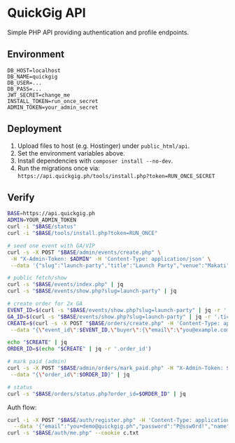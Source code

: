 # QuickGig API

Simple PHP API providing authentication and profile endpoints.

## Environment

```
DB_HOST=localhost
DB_NAME=quickgig
DB_USER=...
DB_PASS=...
JWT_SECRET=change_me
INSTALL_TOKEN=run_once_secret
ADMIN_TOKEN=your_admin_secret
```

## Deployment

1. Upload files to host (e.g. Hostinger) under `public_html/api`.
2. Set the environment variables above.
3. Install dependencies with `composer install --no-dev`.
4. Run the migrations once via:
   `https://api.quickgig.ph/tools/install.php?token=RUN_ONCE_SECRET`

## Verify

```bash
BASE=https://api.quickgig.ph
ADMIN=YOUR_ADMIN_TOKEN
curl -i "$BASE/status"
curl -i "$BASE/tools/install.php?token=RUN_ONCE"

# seed one event with GA/VIP
curl -s -X POST "$BASE/admin/events/create.php" \
 -H "X-Admin-Token: $ADMIN" -H 'Content-Type: application/json' \
 --data '{"slug":"launch-party","title":"Launch Party","venue":"Makati","start_time":"2025-09-10 19:00:00","status":"published","tickets":[{"name":"GA","price_cents":50000,"quantity_total":100},{"name":"VIP","price_cents":120000,"quantity_total":20}]}' | jq

# public fetch/show
curl -s "$BASE/events/index.php" | jq
curl -s "$BASE/events/show.php?slug=launch-party" | jq

# create order for 2x GA
EVENT_ID=$(curl -s "$BASE/events/show.php?slug=launch-party" | jq -r '.event.id')
GA_ID=$(curl -s "$BASE/events/show.php?slug=launch-party" | jq -r '.tickets[] | select(.name=="GA").id')
CREATE=$(curl -s -X POST "$BASE/orders/create.php" -H 'Content-Type: application/json' \
 --data "{\"event_id\":$EVENT_ID,\"buyer\":{\"email\":\"you@example.com\",\"name\":\"You\"},\"items\":[{\"ticket_type_id\":$GA_ID,\"quantity\":2}]}")

echo "$CREATE" | jq
ORDER_ID=$(echo "$CREATE" | jq -r '.order_id')

# mark paid (admin)
curl -s -X POST "$BASE/admin/orders/mark_paid.php" -H "X-Admin-Token: $ADMIN" -H 'Content-Type: application/json' \
 --data "{\"order_id\":$ORDER_ID}" | jq

# status
curl -s "$BASE/orders/status.php?order_id=$ORDER_ID" | jq
```

Auth flow:

```bash
curl -i -X POST "$BASE/auth/register.php" -H 'Content-Type: application/json' \
  --data '{"email":"you+demo@quickgig.ph","password":"P@ssw0rd!","name":"Marlon"}' --cookie-jar c.txt
curl -s "$BASE/auth/me.php" --cookie c.txt
```
